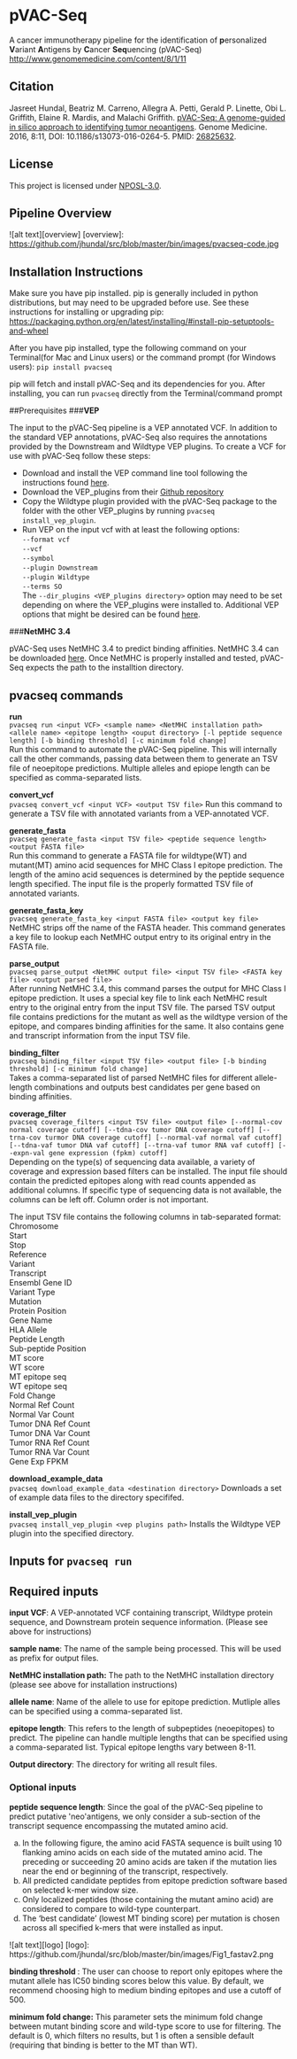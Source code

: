 # pVAC-Seq
A cancer immunotherapy pipeline for the identification of **p**ersonalized **V**ariant **A**ntigens by **C**ancer **Seq**uencing (pVAC-Seq)
http://www.genomemedicine.com/content/8/1/11

## Citation
Jasreet Hundal, Beatriz M. Carreno, Allegra A. Petti, Gerald P. Linette, Obi L. Griffith, Elaine R. Mardis, and Malachi Griffith. <a href="http://www.genomemedicine.com/content/8/1/11">pVAC-Seq: A genome-guided in silico approach to identifying tumor neoantigens</a>. Genome Medicine. 2016, 8:11, DOI: 10.1186/s13073-016-0264-5. PMID: <a href="http://www.ncbi.nlm.nih.gov/pubmed/26825632">26825632</a>.

## License
This project is licensed under <a href="http://opensource.org/licenses/NPOSL-3.0">NPOSL-3.0</a>.
## Pipeline Overview
![alt text][overview]
[overview]:
https://github.com/jhundal/src/blob/master/bin/images/pvacseq-code.jpg

## Installation Instructions
  Make sure you have pip installed.  pip is generally included in python distributions, but may need to be upgraded before use.  See these instructions for installing or upgrading pip: https://packaging.python.org/en/latest/installing/#install-pip-setuptools-and-wheel

  After you have pip installed, type the following command on your Terminal(for Mac and Linux users) or the command prompt (for Windows users): `pip install pvacseq`

  pip will fetch and install pVAC-Seq and its dependencies for you.  After installing, you can run `pvacseq` directly from the Terminal/command prompt

##Prerequisites
###<b>VEP</b>

The input to the pVAC-Seq pipeline is a VEP annotated VCF. In addition to the standard VEP annotations, pVAC-Seq also requires the annotations provided by the Downstream and Wildtype VEP plugins. To create a VCF for use with pVAC-Seq follow these steps:
- Download and install the VEP command line tool following the instructions found <a href="http://useast.ensembl.org/info/docs/tools/vep/script/index.html">here</a>.
- Download the VEP_plugins from their <a href="https://github.com/Ensembl/VEP_plugins">Github repository</a>
- Copy the Wildtype plugin provided with the pVAC-Seq package to the folder with the other VEP_plugins by running `pvacseq install_vep_plugin`.
- Run VEP on the input vcf with at least the following options:<br>
`--format vcf`<br>
`--vcf`<br>
`--symbol`<br>
`--plugin Downstream`<br>
`--plugin Wildtype`<br>
`--terms SO`<br>
The `--dir_plugins <VEP_plugins directory>` option may need to be set depending on where the VEP_plugins were installed to. Additional VEP options that might be desired can be found <a href="http://useast.ensembl.org/info/docs/tools/vep/script/vep_options.html">here</a>.

###<b>NetMHC 3.4</b>

pVAC-Seq uses NetMHC 3.4 to predict binding affinities. NetMHC 3.4 can be downloaded <a href="http://www.cbs.dtu.dk/cgi-bin/sw_request?netMHC+3.4">here</a>. Once NetMHC is properly installed and tested, pVAC-Seq expects the path to the installtion directory.


## pvacseq commands
<b>run</b><br>
`pvacseq run <input VCF> <sample name> <NetMHC installation path> <allele name> <epitope length> <ouput directory> [-l peptide sequence length] [-b binding threshold] [-c minimum fold change]`<br>
Run this command to automate the pVAC-Seq pipeline.  This will internally call the other commands, passing data between them to generate an TSV file of neoepitope predictions. Multiple alleles and epiope length can be specified as comma-separated lists.

<b>convert_vcf</b><br>
`pvacseq convert_vcf <input VCF> <output TSV file>`
Run this command to generate a TSV file with annotated variants from a VEP-annotated VCF.

<b>generate_fasta</b><br>
`pvacseq generate_fasta <input TSV file> <peptide sequence length> <output FASTA file>`<br>
Run this command to generate a FASTA file for wildtype(WT) and mutant(MT) amino acid sequences for MHC Class I epitope prediction. The length of the amino acid sequences is determined by the peptide sequence length specified. The input file is the properly formatted TSV file of annotated variants.

<b>generate_fasta_key</b><br>
`pvacseq generate_fasta_key <input FASTA file> <output key file>`<br>
NetMHC strips off the name of the FASTA header. This command generates a key file to lookup each NetMHC output entry to its original entry in the FASTA file.

<b>parse_output</b><br>
`pvacseq parse_output <NetMHC output file> <input TSV file> <FASTA key file> <output parsed file>`<br>
After running NetMHC 3.4, this command parses the output for MHC Class I epitope prediction. It uses a special key file to link each NetMHC result entry to the original entry from the input TSV file. The parsed TSV output file contains predictions for the mutant as well as the wildtype version of the epitope, and compares binding affinities for the same. It also contains gene and transcript information from the input TSV file.

<b>binding_filter</b><br>
`pvacseq binding_filter <input TSV file> <output file> [-b binding threshold] [-c minimum fold change]`<br>
Takes a comma-separated list of parsed NetMHC files for different allele-length combinations and outputs best candidates per gene based on binding affinities.

<b>coverage_filter</b><br>
`pvacseq coverage_filters <input TSV file> <output file> [--normal-cov normal coverage cutoff] [--tdna-cov tumor DNA coverage cutoff] [--trna-cov turmor DNA coverage cutoff] [--normal-vaf normal vaf cutoff] [--tdna-vaf tumor DNA vaf cutoff] [--trna-vaf tumor RNA vaf cutoff] [--expn-val gene expression (fpkm) cutoff]`<br>
Depending on the type(s) of sequencing data available, a variety of coverage and expression based filters can be installed. The input file should contain the predicted epitopes along with read counts appended as additional columns. If specific type of sequencing data is not available, the columns can be left off. Column order is not important.

The input TSV file contains the following columns in tab-separated format:<br>
Chromosome<br>
Start<br>
Stop<br>
Reference<br>
Variant<br>
Transcript<br>
Ensembl Gene ID<br>
Variant Type<br>
Mutation<br>
Protein Position<br>
Gene Name<br>
HLA Allele<br>
Peptide Length<br>
Sub-peptide Position<br>
MT score<br>
WT score<br>
MT epitope seq<br>
WT epitope seq<br>
Fold Change<br>
Normal Ref Count<br>
Normal Var Count<br>
Tumor DNA Ref Count<br>
Tumor DNA Var Count<br>
Tumor RNA Ref Count<br>
Tumor RNA Var Count<br>
Gene Exp FPKM<br>

<b>download_example_data</b><br>
`pvacseq download_example_data <destination directory>`
Downloads a set of example data files to the directory specififed.

<b>install_vep_plugin</b><br>
`pvacseq install_vep_plugin <vep plugins path>`
Installs the Wildtype VEP plugin into the specified directory.

## Inputs for `pvacseq run`
## Required inputs

<b>input VCF</b>: A VEP-annotated VCF containing transcript, Wildtype protein sequence, and Downstream protein sequence information. (Please see above for instructions)

<b>sample name</b>: The name of the sample being processed. This will be used as prefix for output files.

<b>NetMHC installation path:</b> The path to the NetMHC installation directory (please see above for installation instructions)

<b>allele name</b>: Name of the allele to use for epitope prediction. Mutliple alles can be specified using a comma-separated list.

<b>epitope length</b>: This refers to the length of subpeptides (neoepitopes) to predict. The pipeline can handle multiple lengths that can be specified using a comma-separated list. Typical epitope lengths vary between 8-11.

<b>Output directory</b>: The directory for writing all result files.

### Optional inputs

<b>peptide sequence length</b>: Since the goal of the pVAC-Seq pipeline to predict putative 'neo'antigens, we only consider a sub-section of the transcript sequence encompassing the mutated amino acid.
<ol type="a">
<li>In the following figure, the amino acid FASTA sequence is built using 10 flanking amino acids on each side of the mutated amino acid. The preceding or succeeding 20 amino acids are taken if the mutation lies near the end or beginning of the transcript, respectively.</li>
<li>All predicted candidate peptides from epitope prediction software based on selected k-mer window size.</li>
<li>Only localized peptides (those containing the mutant amino acid) are considered to compare to wild-type counterpart.</li>
<li>The ‘best candidate’ (lowest MT binding score) per mutation is chosen across all specified k-mers that were installed as input.</li>
</ol>
 ![alt text][logo]
 [logo]:
 https://github.com/jhundal/src/blob/master/bin/images/Fig1_fastav2.png

<b>binding threshold </b>: The user can choose to report only epitopes where the mutant allele has IC50 binding scores below this value. By default, we recommend choosing high to medium binding epitopes and use a cutoff of 500.

<b>minimum fold change:</b> This parameter sets the minimum fold change between mutant binding score and wild-type score to use for filtering. The default is 0, which filters no results, but 1 is often a sensible default (requiring that binding is better to the MT than WT).
